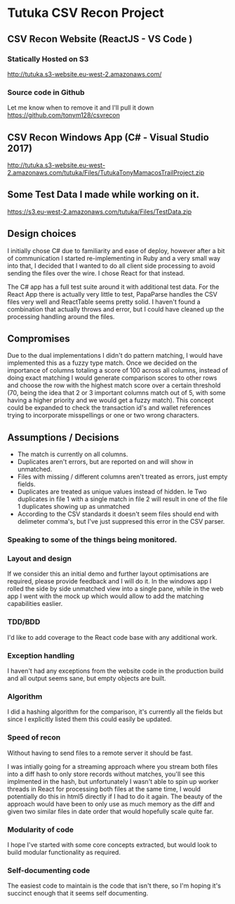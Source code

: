 # Tutuka CSV Recon Project
## CSV Recon Website (ReactJS - VS Code )
### Statically Hosted on S3
http://tutuka.s3-website.eu-west-2.amazonaws.com/

### Source code in Github 
Let me know when to remove it and I'll pull it down
https://github.com/tonym128/csvrecon

## CSV Recon Windows App (C# - Visual Studio 2017)
http://tutuka.s3-website.eu-west-2.amazonaws.com/tutuka/Files/TutukaTonyMamacosTrailProject.zip

## Some Test Data I made while working on it.
https://s3.eu-west-2.amazonaws.com/tutuka/Files/TestData.zip

## Design choices

I initially chose C# due to familiarity and ease of deploy, however after a bit of communication I started re-implementing in Ruby and a very small way into that, I decided that I wanted to do all client side processing to avoid sending the files over the wire. I chose React for that instead. 

The C# app has a full test suite around it with additional test data. For the React App there is actually very little to test, PapaParse handles the CSV files very well and ReactTable seems pretty solid. I haven't found a combination that actually throws and error, but I could have cleaned up the processing handling around the files.

## Compromises

Due to the dual implementations I didn't do pattern matching, I would have implemented this as a fuzzy type match. Once we decided on the importance of columns totaling a score of 100 across all columns, instead of doing exact matching I would generate comparison scores to other rows and choose the row with the highest match score over a certain threshold (70, being the idea that 2 or 3 important columns match out of 5, with some having a higher priority and we would get a fuzzy match). This concept could be expanded to check the transaction id's and wallet references trying to incorporate misspellings or one or two wrong characters.

## Assumptions / Decisions
- The match is currently on all columns.
- Duplicates aren't errors, but are reported on and will show in unmatched.
- Files with missing / different columns aren't treated as errors, just empty fields.
- Duplicates are treated as unique values instead of hidden. Ie Two duplicates in file 1 with a single match in file 2 will result in one of the file 1 duplicates showing up as unmatched
- According to the CSV standards it doesn't seem files should end with delimeter comma's, but I've just suppresed this error in the CSV parser.

### Speaking to some of the things being monitored.
### Layout and design
If we consider this an initial demo and further layout optimisations are required, please provide feedback and I will do it.
In the windows app I rolled the side by side unmatched view into a single pane, while in the web app I went with the mock up which would allow to add the matching capabilities easlier.

### TDD/BDD
I'd like to add coverage to the React code base with any additional work.

### Exception handling
I haven't had any exceptions from the website code in the production build and all output seems sane, but empty objects are built.

### Algorithm
I did a hashing algorithm for the comparison, it's currently all the fields but since I explicitly listed them this could easily be updated.

### Speed of recon
Without having to send files to a remote server it should be fast.

I was intially going for a streaming approach where you stream both files into a diff hash to only store records without matches, you'll see this implmented in the hash, but unfortunately I wasn't able to spin up worker threads in React for processing both files at the same time, I would potentially do this in html5 directly if I had to do it again. The beauty of the approach would have been to only use as much memory as the diff and given two similar files in date order that would hopefully scale quite far.

### Modularity of code
I hope I've started with some core concepts extracted, but would look to build modular functionality as required.

### Self-documenting code
The easiest code to maintain is the code that isn't there, so I'm hoping it's succinct enough that it seems self documenting.


